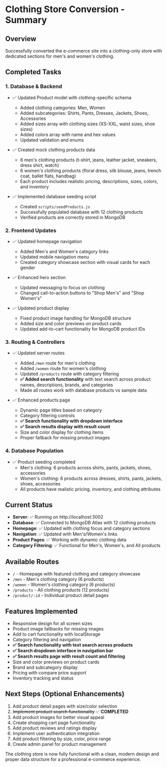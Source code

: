 # Clothing Store Conversion - Summary

## Overview
Successfully converted the e-commerce site into a clothing-only store with dedicated sections for men's and women's clothing.

## Completed Tasks

### 1. Database & Backend
- ✅ Updated Product model with clothing-specific schema
  - Added clothing categories: Men, Women
  - Added subcategories: Shirts, Pants, Dresses, Jackets, Shoes, Accessories
  - Added sizes array with clothing sizes (XS-XXL, waist sizes, shoe sizes)
  - Added colors array with name and hex values
  - Updated validation and enums

- ✅ Created mock clothing products data
  - 6 men's clothing products (t-shirt, jeans, leather jacket, sneakers, dress shirt, watch)
  - 6 women's clothing products (floral dress, silk blouse, jeans, trench coat, ballet flats, handbag)
  - Each product includes realistic pricing, descriptions, sizes, colors, and inventory

- ✅ Implemented database seeding script
  - Created `scripts/seedProducts.js`
  - Successfully populated database with 12 clothing products
  - Verified products are correctly stored in MongoDB

### 2. Frontend Updates
- ✅ Updated homepage navigation
  - Added Men's and Women's category links
  - Updated mobile navigation menu
  - Created category showcase section with visual cards for each gender

- ✅ Enhanced hero section
  - Updated messaging to focus on clothing
  - Changed call-to-action buttons to "Shop Men's" and "Shop Women's"

- ✅ Updated product display
  - Fixed product image handling for MongoDB structure
  - Added size and color previews on product cards
  - Updated add-to-cart functionality for MongoDB product IDs

### 3. Routing & Controllers
- ✅ Updated server routes
  - Added `/men` route for men's clothing
  - Added `/women` route for women's clothing
  - Updated `/products` route with category filtering
  - **✅ Added search functionality** with text search across product names, descriptions, brands, and categories
  - Made all routes work with database products vs sample data

- ✅ Enhanced products page
  - Dynamic page titles based on category
  - Category filtering controls
  - **✅ Search functionality with dropdown interface**
  - **✅ Search results display with result count**
  - Size and color display for clothing items
  - Proper fallback for missing product images

### 4. Database Population
- ✅ Product seeding completed
  - Men's clothing: 6 products across shirts, pants, jackets, shoes, accessories
  - Women's clothing: 6 products across dresses, shirts, pants, jackets, shoes, accessories
  - All products have realistic pricing, inventory, and clothing attributes

## Current Status
- **Server**: ✅ Running on http://localhost:3002
- **Database**: ✅ Connected to MongoDB Atlas with 12 clothing products
- **Homepage**: ✅ Updated with clothing focus and category sections
- **Navigation**: ✅ Updated with Men's/Women's links
- **Product Pages**: ✅ Working with dynamic clothing data
- **Category Filtering**: ✅ Functional for Men's, Women's, and All products

## Available Routes
- `/` - Homepage with featured clothing and category showcase
- `/men` - Men's clothing category (6 products)
- `/women` - Women's clothing category (6 products)  
- `/products` - All clothing products (12 products)
- `/product/:id` - Individual product detail pages

## Features Implemented
- Responsive design for all screen sizes
- Product image fallbacks for missing images
- Add to cart functionality with localStorage
- Category filtering and navigation
- **✅ Search functionality with text search across products**
- **✅ Search dropdown interface in navigation bar**
- **✅ Search results page with result count and filtering**
- Size and color previews on product cards
- Brand and subcategory display
- Pricing with compare price support
- Inventory tracking and status

## Next Steps (Optional Enhancements)
1. Add product detail pages with size/color selection
2. ~~Implement product search functionality~~ ✅ **COMPLETED**
3. Add product images for better visual appeal
4. Create shopping cart page functionality
5. Add product reviews and ratings display
6. Implement user authentication integration
7. Add product filtering by size, color, price range
8. Create admin panel for product management

The clothing store is now fully functional with a clean, modern design and proper data structure for a professional e-commerce experience.
